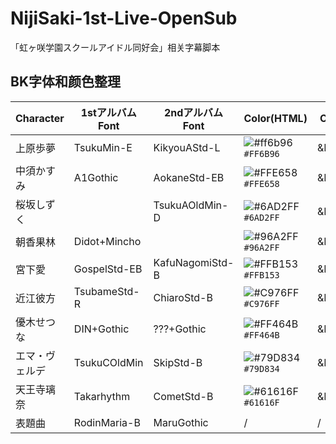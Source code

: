 # NijiSaki-1st-Live-OpenSub

「虹ヶ咲学園スクールアイドル同好会」相关字幕脚本

## BK字体和颜色整理  
|Character|1stアルバム Font|2ndアルバム Font|Color(HTML)|Color(ASS)|
|----|----------|----------|---|---|
|上原歩夢|TsukuMin-E|KikyouAStd-L|![#ff6b96](https://placehold.it/15/FF6B96/000000?text=+) `#FF6B96` |&H966BFF&|
|中須かすみ|A1Gothic|AokaneStd-EB|![#FFE658](https://placehold.it/15/ffe658/000000?text=+) `#FFE658` |&H58E6FF&|
|桜坂しずく||TsukuAOldMin-D|![#6AD2FF](https://placehold.it/15/6ad2ff/000000?text=+) `#6AD2FF` |&HFFD26A&|
|朝香果林|Didot+Mincho||![#96A2FF](https://placehold.it/15/96a2ff/000000?text=+) `#96A2FF` |&HFFA296&|
|宮下愛|GospelStd-EB|KafuNagomiStd-B|![#FFB153](https://placehold.it/15/ffb153/000000?text=+) `#FFB153` |&H53B1FF&|
|近江彼方|TsubameStd-R|ChiaroStd-B|![#C976FF](https://placehold.it/15/c976ff/000000?text=+) `#C976FF` |&HFF76C9&|
|優木せつな|DIN+Gothic|???+Gothic|![#FF464B](https://placehold.it/15/ff464b/000000?text=+) `#FF464B` |&H4B46FF&|
|エマ・ヴェルデ|TsukuCOldMin|SkipStd-B|![#79D834](https://placehold.it/15/79d834/000000?text=+) `#79D834` |&H34D879&|
|天王寺璃奈|Takarhythm|CometStd-B|![#61616F](https://placehold.it/15/61616f/000000?text=+) `#61616F` |&H6F6161&|
|表題曲|RodinMaria-B|MaruGothic|/|/|
